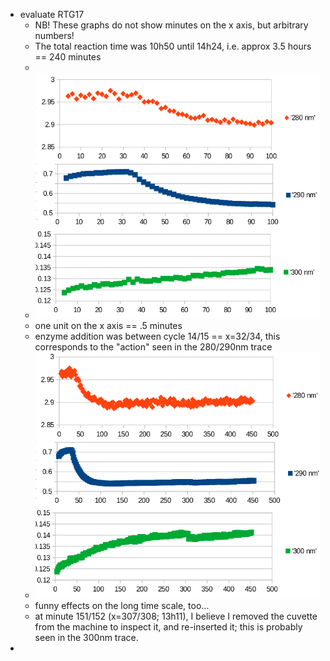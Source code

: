 - evaluate RTG17
	- NB! These graphs do not show minutes on the x axis, but arbitrary numbers!
	- The total reaction time was 10h50 until 14h24, i.e. approx 3.5 hours == 240 minutes
	-
	- ![image.png](../assets/image_1739246481687_0.png)
	- one unit on the x axis == .5 minutes
	- enzyme addition was between cycle 14/15 == x=32/34, this corresponds to the "action" seen in the 280/290nm trace
	- ![image.png](../assets/image_1739246837129_0.png)
	- funny effects on the long time scale, too...
	- at minute 151/152 (x=307/308; 13h11), I believe I removed the cuvette from the machine to inspect it, and re-inserted it; this is probably seen in the 300nm trace.
-